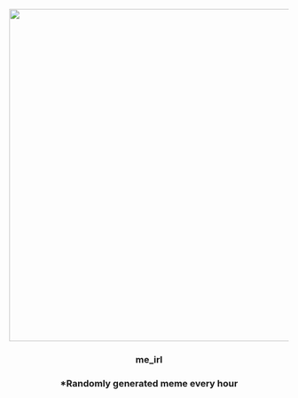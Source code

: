 <p align="center">
        <img src="https://i.redd.it/0mq3g8ggzsu91.png" width="600" height="600">
        </p>
        <h3 align="center">me_irl</h3>
        <h3 align="center">*Randomly generated meme every hour</h3>
    